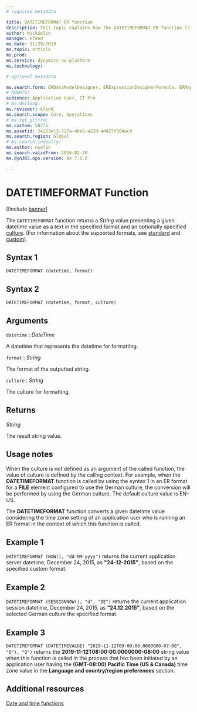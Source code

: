 ```yaml
---
# required metadata

title: DATETIMEFORMAT ER function
description: This topic explains how the DATETIMEFORMAT ER function is used
author: NickSelin
manager: kfend
ms.date: 11/29/2019
ms.topic: article
ms.prod: 
ms.service: dynamics-ax-platform
ms.technology: 

# optional metadata

ms.search.form: ERDataModelDesigner, ERExpressionDesignerFormula, ERMappedFormatDesigner, ERModelMappingDesigner
# ROBOTS: 
audience: Application User, IT Pro
# ms.devlang: 
ms.reviewer: kfend
ms.search.scope: Core, Operations
# ms.tgt_pltfrm: 
ms.custom: 58771
ms.assetid: 24223e13-727a-4be6-a22d-4d427f504ac9
ms.search.region: Global
# ms.search.industry: 
ms.author: nselin
ms.search.validFrom: 2016-02-28
ms.dyn365.ops.version: AX 7.0.0

---
```


# <a name="DATETIMEFORMAT">DATETIMEFORMAT Function</a>

[!include [banner](../includes/banner.md)]

The `DATETIMEFORMAT` function returns a *String* value presenting a given datetime value as a text in the specified format and an optionally specified [culture](https://docs.microsoft.com/en-us/bingmaps/rest-services/common-parameters-and-types/supported-culture-codes). (For information about the supported formats, see [standard](https://msdn.microsoft.com/library/az4se3k1(v=vs.110).aspx) and [custom](https://msdn.microsoft.com/library/8kb3ddd4(v=vs.110).aspx)).

## Syntax 1

```
DATETIMEFORMAT (datetime, format)
```

## Syntax 2

```
DATETIMEFORMAT (datetime, format, culture)
```

## Arguments

`datetime` : *DateTime*

A datetime that represents the datetime for formatting.

`format` : *String*

The format of the outputted string.

`culture` : *String*

The culture for formatting.

## Returns

*String*

The result string value.

## Usage notes

When the culture is not defined as an argument of the called function, the value
of culture is defined by the calling context. For example, when the
**DATETIMEFORMAT** function is called by using the syntax 1 in an ER format for
a **FILE** element configured to use the German culture, the conversion will be
performed by using the German culture. The default culture value is EN-US.

The **DATETIMEFORMAT** function converts a given datetime value considering the
time zone setting of an application user who is running an ER format in the
context of which this function is called.

## Example 1

`DATETIMEFORMAT (NOW(), "dd-MM-yyyy")` returns the current application server datetime, December 24, 2015, as **"24-12-2015"**, based on the specified custom
format.

## Example 2

`DATETIMEFORMAT (SESSIONNOW(), "d", "DE")` returns the current application session datetime, December 24, 2015, as **"24.12.2015"**, based on the selected German culture the specified format.

## Example 3

`DATETIMEFORMAT (DATETIMEVALUE( "2019-11-12T09:00:00.0000000-07:00", "O"),
"O")` returns the **2019-11-12T08:00:00.0000000-08:00** string value when this function is called in the process that has been initiated by an application user having the **(GMT-08:00) Pacific Time (US & Canada)** time zone value in the
**Language and country/region preferences** section.

## Additional resources

[Date and time functions](er-functions-category-datetime.md)
